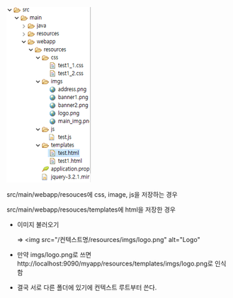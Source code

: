 ![image-20210909002127585](../md-images/image-20210909002127585.png)

src/main/webapp/resouces에 css, image, js을 저장하는 경우

src/main/webapp/resouces/templates에 html을 저장한 경우

* 이미지 불러오기

  => <img src="/컨텍스트명/resources/imgs/logo.png" alt="Logo"

* 만약 imgs/logo.png로 쓰면 http://localhost:9090/myapp/resources/templates/imgs/logo.png로 인식함
* 결국 서로 다른 폴더에 있기에 컨텍스트 루트부터 쓴다.


